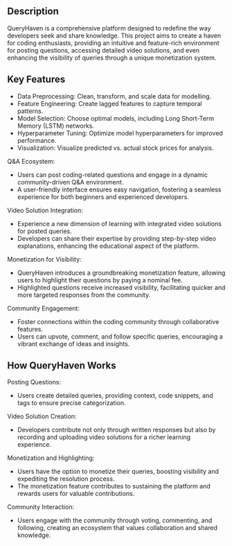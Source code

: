 ## Description


QueryHaven is a comprehensive platform designed to redefine the way developers seek and share knowledge. This project aims to create a haven for coding enthusiasts, providing an intuitive and feature-rich environment for posting questions, accessing detailed video solutions, and even enhancing the visibility of queries through a unique monetization system.


## Key Features

*   Data Preprocessing: Clean, transform, and scale data for modelling.
*   Feature Engineering: Create lagged features to capture temporal patterns.
*   Model Selection: Choose optimal models, including Long Short-Term Memory (LSTM) networks.
*   Hyperparameter Tuning: Optimize model hyperparameters for improved performance.
*   Visualization: Visualize predicted vs. actual stock prices for analysis.


Q&A Ecosystem:


*   Users can post coding-related questions and engage in a dynamic community-driven Q&A environment.
*   A user-friendly interface ensures easy navigation, fostering a seamless experience for both beginners and experienced developers.


Video Solution Integration:


*   Experience a new dimension of learning with integrated video solutions for posted queries.
*   Developers can share their expertise by providing step-by-step video explanations, enhancing the educational aspect of the platform.


Monetization for Visibility:


*   QueryHaven introduces a groundbreaking monetization feature, allowing users to highlight their questions by paying a nominal fee.
*   Highlighted questions receive increased visibility, facilitating quicker and more targeted responses from the community.


Community Engagement:


*   Foster connections within the coding community through collaborative features.
*   Users can upvote, comment, and follow specific queries, encouraging a vibrant exchange of ideas and insights.

## How QueryHaven Works


Posting Questions:


*   Users create detailed queries, providing context, code snippets, and tags to ensure precise categorization.


Video Solution Creation:


*   Developers contribute not only through written responses but also by recording and uploading video solutions for a richer learning experience.


Monetization and Highlighting:


*   Users have the option to monetize their queries, boosting visibility and expediting the resolution process.
*   The monetization feature contributes to sustaining the platform and rewards users for valuable contributions.


Community Interaction:


*   Users engage with the community through voting, commenting, and following, creating an ecosystem that values collaboration and shared knowledge.

